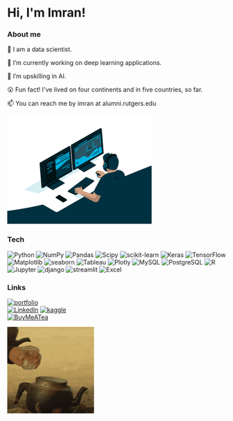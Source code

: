 # Hi, I'm Imran!

### About me
💼  I am a data scientist. 

🔭 I’m currently working on deep learning applications. 

🌱 I’m upskilling in AI. 

😮 Fun fact! I've lived on four continents and in five countries, so far. 

📫 You can reach me by imran at alumni.rutgers.edu

 <img src="https://github.com/imranture/imranture/blob/main/coding.gif?raw=true" width=333 height=250 alt="Coding">

### Tech
![Python](https://img.shields.io/badge/Python-3670A0?style=plastic&logo=python&logoColor=ffdd54) ![NumPy](https://img.shields.io/badge/NumPy-%23013243.svg?style=plastic&logo=numpy&logoColor=white) ![Pandas](https://img.shields.io/badge/Pandas-%23150458.svg?style=plastic&logo=pandas&logoColor=white) ![Scipy](https://img.shields.io/badge/SciPy-%230C55A5.svg?style=plastic&logo=scipy&logoColor=%white) ![scikit-learn](https://img.shields.io/badge/scikit--learn-%23F7931E.svg?style=plastic&logo=scikit-learn&logoColor=white) ![Keras](https://img.shields.io/badge/Keras-%23D00000.svg?style=plastic&logo=Keras&logoColor=white) ![TensorFlow](https://img.shields.io/badge/TensorFlow-%23FF6F00.svg?style=plastic&logo=TensorFlow&logoColor=white) ![Matplotlib](https://img.shields.io/badge/Matplotlib-%23ffffff.svg?style=plastic) ![seaborn](https://img.shields.io/badge/seaborn-%235F4F75.svg?style=plastic&logo=seaborn&logoColor=white) ![Tableau](https://img.shields.io/badge/Tableau-%23E97627.svg?&style=plastic&logo=Tableau&logoColor=white) ![Plotly](https://img.shields.io/badge/Plotly-%233F4F75.svg?style=plastic&logo=plotly&logoColor=white) ![MySQL](https://img.shields.io/badge/MySQL-4479A1.svg?style=plastic&logo=mysql&logoColor=white) ![PostgreSQL](https://img.shields.io/badge/PostgreSQL-4169E1.svg?style=plastic&logo=postgresql&logoColor=white)  ![R](https://img.shields.io/badge/R-276DC3?logo=R&logoColor=white) ![Jupyter](https://img.shields.io/badge/Jupyter-F37626?logo=Jupyter&logoColor=white) ![django](https://img.shields.io/badge/django-092E20?logo=django&logoColor=white) ![streamlit](https://img.shields.io/badge/streamlit-FF4B4B?logo=streamlit&logoColor=white) ![Excel](https://img.shields.io/badge/Excel-217346?logo=Microsoft-Excel&logoColor=white)

### Links
[![portfolio](https://img.shields.io/badge/my_portfolio-fff?style=for-the-badge&logo=ko-fi&logoColor=black)](https://imranture.com/)<br/> 
[![LinkedIn](https://img.shields.io/badge/LinkedIn-%230077B5.svg?logo=linkedin&logoColor=white)](https://linkedin.com/in/imranture) [![kaggle](https://img.shields.io/badge/kaggle-20BEFF.svg?logo=kaggle&logoColor=white)](https://kaggle.com/imranture)<br/> 
[![BuyMeATea](https://img.shields.io/badge/Buy%20Me%20a%20Tea-ffdd00?style=for-the-badge&logo=buy-me-a-coffee&logoColor=black)](https://buymeacoffee.com/imran)<br/>  

<img src="https://github.com/imranture/imranture/blob/main/tea.gif?raw=true" width=200 height=200 alt="Tea">
